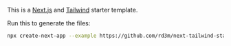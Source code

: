 This is a [Next.js](https://nextjs.org/) and [Tailwind](https://tailwindcss.com/) starter template.

Run this to generate the files:

```bash
npx create-next-app --example https://github.com/rd3m/next-tailwind-starter <YOUR_APP_NAME>
```
